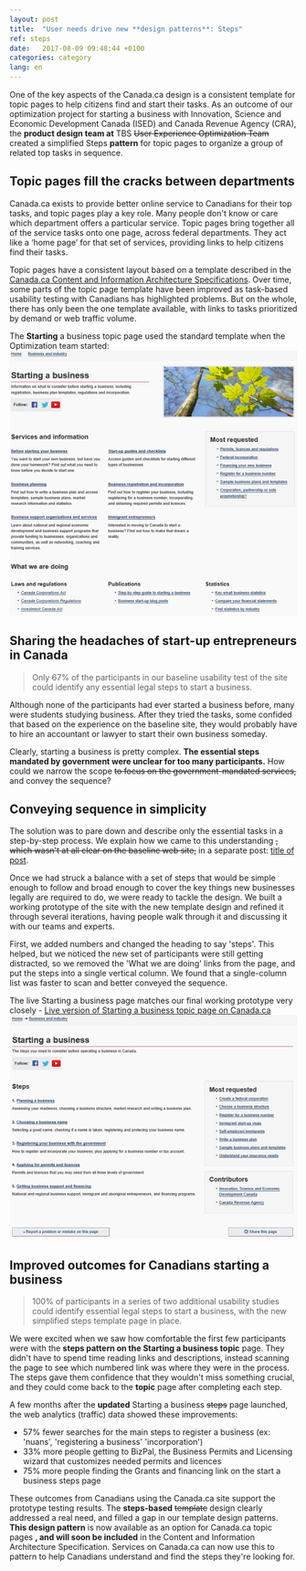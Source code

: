 ```yaml
---
layout: post
title:  "User needs drive new **design patterns**: Steps"
ref: steps
date:   2017-08-09 09:48:44 +0100
categories: category
lang: en
---
```

One of the key aspects of the Canada.ca design is a consistent template for topic pages to help citizens find and start their tasks. As an outcome of our optimization project for starting a business with Innovation, Science and Economic Development Canada (ISED) and Canada Revenue Agency (CRA), the **product design team at** TBS ~~User Experience Optimization Team~~ created a simplified Steps **pattern** for topic pages to organize a group of related top tasks in sequence.  

## Topic pages fill the cracks between departments 

Canada.ca exists to provide better online service to Canadians for their top tasks, and topic pages play a key role. Many people don't know or care which department offers a particular service. Topic pages bring together all of the service tasks onto one page, across federal departments. They act like a ‘home page’ for that set of services, providing links to help citizens find their tasks. 

Topic pages have a consistent layout based on a template described in the [Canada.ca Content and Information Architecture Specifications](https://www.canada.ca/en/treasury-board-secretariat/services/government-communications/canada-content-information-architecture-specification.html). Over time, some parts of the topic page template have been improved as task-based usability testing with Canadians has highlighted problems. But on the whole, there has only been the one template available, with links to tasks prioritized by demand or web traffic volume. 

The **Starting** a business topic page used the standard template when the Optimization team started: 
![Starting a business page back in October with publications regulations and random ordered topics](/images/Starting_topic_Oct2016_567x522.png "Starting a business topic page in October 2016")

## Sharing the headaches of start-up entrepreneurs in Canada
> Only 67% of the participants in our baseline usability test of the site could identify any essential legal steps to start a business.
<!--- should we include actual numbers ie 8 of 12 participants --->

Although none of the participants had ever started a business before, many were students studying business. After they tried the tasks, some confided that based on the experience on the baseline site, they would probably have to hire an accountant or lawyer to start their own business someday.

Clearly, starting a business is pretty complex. **The essential steps mandated by government were unclear for too many participants.** How could we narrow the scope ~~to focus on the government-mandated services,~~ and convey the sequence?

## Conveying sequence in simplicity
The solution was to pare down and describe only the essential tasks in a step-by-step process. We explain how we came to this understanding ~~, which wasn't at all clear on the baseline web site,~~ in a separate post:
[title of post](https://canada-ca.github.io/category/2017/08/15/Starting_a_business.html).  

Once we had struck a balance with a set of steps that would be simple enough to follow and broad enough to cover the key things new businesses legally are required to do, we were ready to tackle the design. We built a working prototype of the site with the new template design and refined it through several iterations, having people walk through it and discussing it with our teams and experts.

First, we added numbers and changed the heading to say 'steps'. This helped, but we noticed the new set of participants were still getting distracted, so we removed the 'What we are doing' links from the page, and put the steps into a single vertical column. We found that a single-column list was faster to scan and better conveyed the sequence.

The live Starting a business page matches our final working prototype very closely - [Live version of Starting a business topic page on Canada.ca](https://www.canada.ca/en/services/business/start.html)
![Starting a business page now with steps and no photo of leaves at the top](/images/Starting_template_Aug2017_599x467.png  "Starting a business topic page on Canada.ca in simplified Steps template")

## Improved outcomes for Canadians starting a business
>100% of participants in a series of two additional usability studies could identify essential legal steps to start a business, with the new simplified steps template page in place. 
<!--- again actual numbers here because there was 30-something participants right? --->

We were excited when we saw how comfortable the first few participants were with the **steps pattern on the Starting a business topic** page. They didn't have to spend time reading links and descriptions, instead scanning the page to see which numbered link was where they were in the process. The steps gave them confidence that they wouldn't miss something crucial, and they could come back to the **topic** page after completing each step.

A few months after the **updated** Starting a business ~~steps~~ page launched, the web analytics (traffic) data showed these improvements:  
- 57% fewer searches for the main steps to register a business (ex: 'nuans', 'registering a business' 'incorporation')
- 33% more people getting to BizPal, the Business Permits and Licensing wizard that customizes needed permits and licences
- 75% more people finding the Grants and financing link on the start a business steps page

These outcomes from Canadians using the Canada.ca site support the prototype testing results. The **steps-based** ~~template~~ design clearly addressed a real need, and filled a gap in our template design patterns.  **This design pattern** is now available as an option for Canada.ca topic pages **, and will soon be included** in the Content and Information Architecture Specification. Services on Canada.ca can now use this to pattern to help Canadians understand and find the steps they're looking for. 
